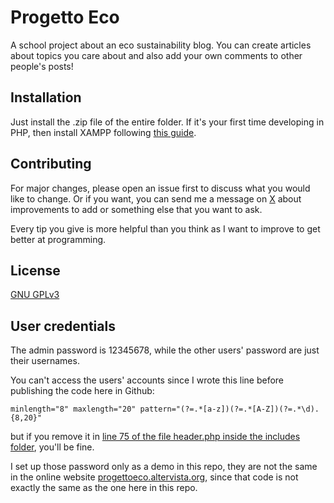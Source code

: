 # Progetto Eco

A school project about an eco sustainability blog. You can create articles about topics you care about and also add your own comments to other people's posts!

## Installation

Just install the .zip file of the entire folder. If it's your first time developing in PHP, then install XAMPP following [this guide](https://www.freecodecamp.org/news/how-to-get-started-with-php/#what-is-xampp).

## Contributing

For major changes, please open an issue first
to discuss what you would like to change. Or if you want, you can send me a message on [X](https://x.com/giova2217) about improvements to add or something else that you want to ask.

Every tip you give is more helpful than you think as I want to improve to get better at programming.

## License

[GNU GPLv3](https://choosealicense.com/licenses/gpl-3.0/)

## User credentials

The admin password is 12345678, while the other users' password are just their usernames.

You can't access the users' accounts since I wrote this line before publishing the code here in Github:

`minlength="8" maxlength="20" pattern="(?=.*[a-z])(?=.*[A-Z])(?=.*\d).{8,20}"`

but if you remove it in [line 75 of the file header.php inside the includes folder](https://github.com/giova2217/ProgettoEco/blob/main/includes/header.php#L75), you'll be fine.

I set up those password only as a demo in this repo, they are not the same in the online website [progettoeco.altervista.org](progettoeco.altervista.org), since that code is not exactly the same as the one here in this repo.
